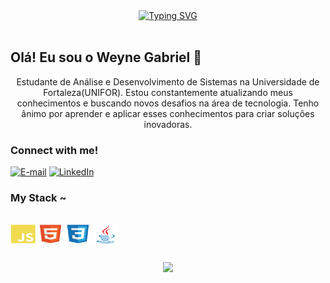 <div align="center">
  <a href="https://git.io/typing-svg">
    <img src="https://readme-typing-svg.demolab.com?font=Fira+Code&weight=500&size=22&pause=1000&color=00FF00&center=true&vCenter=true&random=false&width=524&lines=%E2%8A%B9+Welcome+to+my+profile!+%CB%99%E1%B5%95%CB%99+%E2%8A%B9+" alt="Typing SVG">
  </a>
</div>

<img align="center" alt="" src="./src/header-gif.gif">


## Olá! Eu sou o Weyne Gabriel 👋

<p align="center">Estudante de Análise e Desenvolvimento de Sistemas na Universidade de Fortaleza(UNIFOR). Estou constantemente atualizando meus conhecimentos e buscando novos desafios na área de tecnologia. Tenho ânimo por aprender e aplicar esses conhecimentos para criar soluções inovadoras.
  
<img align="right" alt="" height="190px" src="./src/study.gif">

<h3 align="left">Connect with me!</h3>

[![E-mail](https://img.shields.io/badge/-Email-000?style=for-the-badge&logo=microsoft-outlook&logoColor=FF00F6&color:FFF)](mailto:weynegabrielra@gmail.com)
[![LinkedIn](https://img.shields.io/badge/-LinkedIn-000?style=for-the-badge&logo=linkedin&logoColor=32CD99&color:FFF)]((https://www.linkedin.com/in/weyne-gabriel-409a01219/))



<h3 align="left">My Stack ~</h3>

<div style="display: inline_block"><br>
  <img align="center" alt="Rafa-Js" height="30" width="40" src="https://raw.githubusercontent.com/devicons/devicon/master/icons/javascript/javascript-plain.svg">
  <img align="center" alt="Rafa-HTML" height="30" width="40" src="https://raw.githubusercontent.com/devicons/devicon/master/icons/html5/html5-original.svg">
  <img align="center" alt="Rafa-CSS" height="30" width="40" src="https://raw.githubusercontent.com/devicons/devicon/master/icons/css3/css3-original.svg">
 <img align="center" alt="Weyne-Java" height="30" width="40" src="https://raw.githubusercontent.com/devicons/devicon/master/icons/java/java-original.svg">
</div>

##
<div align="center">
  <img src="https://user-images.githubusercontent.com/74038190/225813708-98b745f2-7d22-48cf-9150-083f1b00d6c9.gif" width="500">
</div>
<br><br>



